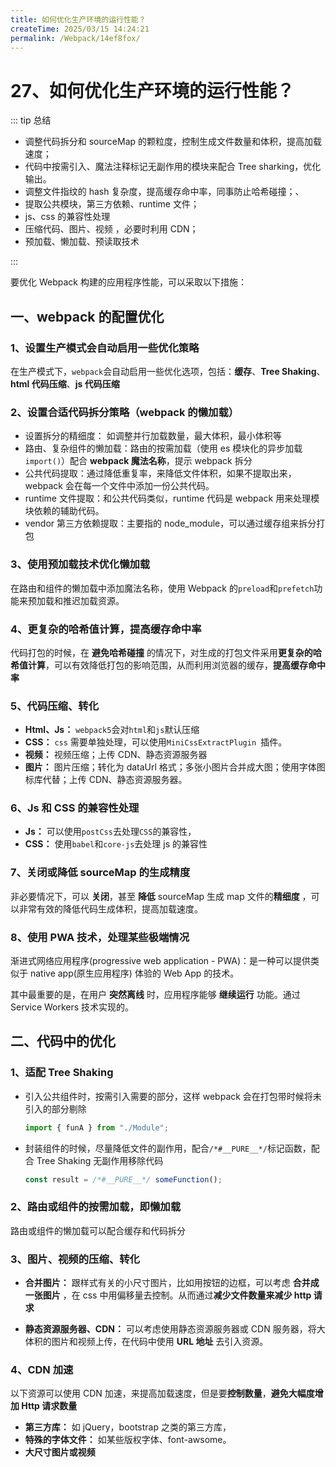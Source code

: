 ```yaml
---
title: 如何优化生产环境的运行性能？
createTime: 2025/03/15 14:24:21
permalink: /Webpack/14ef8fox/
---
```

# 27、如何优化生产环境的运行性能？

::: tip 总结

- 调整代码拆分和 sourceMap 的颗粒度，控制生成文件数量和体积，提高加载速度；
- 代码中按需引入、魔法注释标记无副作用的模块来配合 Tree sharking，优化输出。
- 调整文件指纹的 hash 复杂度，提高缓存命中率，同事防止哈希碰撞；、
- 提取公共模块，第三方依赖、runtime 文件；
- js、css 的兼容性处理
- 压缩代码、图片、视频 ，必要时利用 CDN；
- 预加载、懒加载、预读取技术

:::

要优化 Webpack 构建的应用程序性能，可以采取以下措施：

## 一、webpack 的配置优化

### 1、设置生产模式会自动启用一些优化策略

在生产模式下，`webpack`会自动启用一些优化选项，包括：**缓存**、**Tree Shaking**、**html 代码压缩**、**js 代码压缩**

### 2、设置合适代码拆分策略（webpack 的懒加载）

- 设置拆分的精细度： 如调整并行加载数量，最大体积，最小体积等
- 路由、复杂组件的懒加载：路由的按需加载（使用 es 模块化的异步加载`import()`）配合 **webpack 魔法名称**，提示 webpack 拆分
- 公共代码提取：通过降低重复率，来降低文件体积，如果不提取出来，webpack 会在每一个文件中添加一份公共代码。
- runtime 文件提取：和公共代码类似，runtime 代码是 webpack 用来处理模块依赖的辅助代码。
- vendor 第三方依赖提取：主要指的 node_module，可以通过缓存组来拆分打包

### 3、使用预加载技术优化懒加载

在路由和组件的懒加载中添加魔法名称，使用 Webpack 的`preload`和`prefetch`功能来预加载和推迟加载资源。

### 4、更复杂的哈希值计算，提高缓存命中率

代码打包的时候，在 **避免哈希碰撞** 的情况下，对生成的打包文件采用**更复杂的哈希值计算**，可以有效降低打包的影响范围，从而利用浏览器的缓存，**提高缓存命中率**

### 5、代码压缩、转化

- **Html、Js：** `webpack5`会对`html`和`js`默认压缩
- **CSS：** `css` 需要单独处理，可以使用`MiniCssExtractPlugin `插件。
- **视频：** 视频压缩；上传 CDN、静态资源服务器
- **图片：** 图片压缩；转化为 dataUrl 格式；多张小图片合并成大图；使用字体图标库代替；上传 CDN、静态资源服务器。

### 6、Js 和 CSS 的兼容性处理

- **Js：** 可以使用`postCss`去处理`CSS`的兼容性，
- **CSS：** 使用`babel`和`core-js`去处理 js 的兼容性

### 7、关闭或降低 sourceMap 的生成精度

非必要情况下，可以 **关闭**，甚至 **降低** sourceMap 生成 map 文件的**精细度** ，可以非常有效的降低代码生成体积，提高加载速度。

### 8、使用 PWA 技术，处理某些极端情况

渐进式网络应用程序(progressive web application - PWA)：是一种可以提供类似于 native app(原生应用程序) 体验的 Web App 的技术。

其中最重要的是，在用户 **突然离线** 时，应用程序能够 **继续运行** 功能。通过 Service Workers 技术实现的。

## 二、代码中的优化

### 1、适配 Tree Shaking

- 引入公共组件时，按需引入需要的部分，这样 webpack 会在打包带时候将未引入的部分剔除

  ```js
  import { funA } from "./Module";
  ```

- 封装组件的时候，尽量降低文件的副作用，配合`/*#__PURE__*/`标记函数，配合 Tree Shaking 无副作用移除代码

  ```js
  const result = /*#__PURE__*/ someFunction();
  ```

### 2、路由或组件的按需加载，即懒加载

路由或组件的懒加载可以配合缓存和代码拆分

### 3、图片、视频的压缩、转化

- **合并图片：** 跟样式有关的小尺寸图片，比如用按钮的边框，可以考虑 **合并成一张图片** ，在 css 中用偏移量去控制。从而通过**减少文件数量来减少 http 请求**

- **静态资源服务器、CDN：** 可以考虑使用静态资源服务器或 CDN 服务器，将大体积的图片和视频上传，在代码中使用 **URL 地址** 去引入资源。

### 4、CDN 加速

以下资源可以使用 CDN 加速，来提高加载速度，但是要**控制数量**，**避免大幅度增加 Http 请求数量**

- **第三方库：** 如 jQuery，bootstrap 之类的第三方库，
- **特殊的字体文件：** 如某些版权字体、font-awsome。
- **大尺寸图片或视频**
